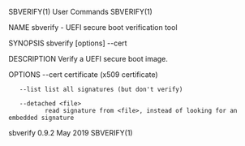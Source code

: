SBVERIFY(1)                                                                                     User Commands                                                                                     SBVERIFY(1)

NAME
       sbverify - UEFI secure boot verification tool

SYNOPSIS
       sbverify [options] --cert <certfile> <efi-boot-image>

DESCRIPTION
       Verify a UEFI secure boot image.

OPTIONS
       --cert <certfile>
              certificate (x509 certificate)

       --list list all signatures (but don't verify)

       --detached <file>
              read signature from <file>, instead of looking for an embedded signature

sbverify 0.9.2                                                                                     May 2019                                                                                       SBVERIFY(1)
